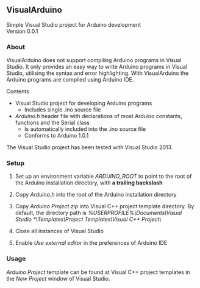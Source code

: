 ## VisualArduino

Simple Visual Studio project for Arduino development  
Version 0.0.1


### About

VisualArduino does not support compiling Arduino programs in Visual Studio. It only provides an easy way to write
Arduino programs in Visual Studio, utilising the syntax and error highlighting. With VisualArduino the Arduino programs
are compiled using Arduino IDE.

Contents

+ Visual Studio project for developing Arduino programs
  + Includes single .ino source file
+ *Arduino.h* header file with declarations of most Arduino constants, functions and the Serial class
  + Is automatically included into the .ino source file
  + Conforms to Arduino 1.0.1

The Visual Studio project has been tested with Visual Studio 2013.


### Setup

1. Set up an environment variable *ARDUINO_ROOT* to point to the root of the Arduino installation directory, with **a
   trailing backslash**

2. Copy *Arduino.h* into the root of the Arduino installation directory

3. Copy *Arduino Project.zip* into Visual C++ project template directory. By default, the directory path is
   *%USERPROFILE%\\Documents\\Visual Studio \*\\Templates\\Project Templates\\Visual C++ Project\\*

4. Close all instances of Visual Studio

5. Enable *Use external editor* in the preferences of Arduino IDE


### Usage

*Arduino Project* template can be found at Visual C++ project templates in the *New Project* window of Visual Studio.
